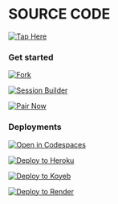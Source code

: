 # SOURCE CODE
[![Tap Here](https://img.shields.io/badge/TAP_HERE-black?style=for-the-badge&logo=rocket)](https://github.com/AstroX11/Xstro)


### Get started

[![Fork](https://img.shields.io/badge/Fork-black?style=for-the-badge&logo=git)](https://github.com/AstroX11/Xstro/fork)

[![Session Builder](https://img.shields.io/badge/Session_Builder-black?style=for-the-badge&logo=rocket)](https://github.com/AstroX11/XstroSession)

[![Pair Now](https://img.shields.io/badge/Pair_Now-black?style=for-the-badge&logo=rocket)](https://xstrosession.koyeb.app/)

### Deployments

[![Open in Codespaces](https://img.shields.io/badge/Open%20in-Codespaces-blue?style=for-the-badge&logo=github)](https://github.com/codespaces/new?skip_quickstart=true&machine=standardLinux32gb&repo=882210451&ref=master&geo=EuropeWest)

[![Deploy to Heroku](https://img.shields.io/badge/Deploy%20to-Heroku-705DCB?style=for-the-badge&logo=heroku)](https://www.heroku.com/deploy?template=https://github.com/AstroX11/Xstro)

[![Deploy to Koyeb](https://img.shields.io/badge/Deploy%20to-Koyeb-111?style=for-the-badge&logo=koyeb)](https://app.koyeb.com/services/deploy?type=git&builder=dockerfile&repository=https://github.com/AstroX11/Xstro&branch=master&name=xstro&env%5BSESSION_ID%5D=null&env%5BSUDO%5D=null&env%5BBOT_INFO%5D=%CE%B1%D1%95%D1%82%D1%8F%CF%83%CF%8711;%CF%87%D1%95%D1%84%D1%8F%CF%83%20%D0%BC%E2%88%82&env%5BSTICKER_PACK%5D=%D0%BC%CE%B1%E2%88%82%D1%94%20%D0%B1%D1%83;%CF%87%D1%95%D1%84%D1%8F%CF%83%20%D0%BC%CF%85%E2%84%93%D1%82%CE%B9%20%E2%88%82%D1%94%CE%BD%CE%B9%C2%A2%D1%94%20%D0%B2%CF%83%D1%82&env%5BWARN_COUNT%5D=3&env%5BTIME_ZONE%5D=Africa/Lagos)

[![Deploy to Render](https://img.shields.io/badge/Deploy%20to-Render-46E3B7?style=for-the-badge&logo=render)](https://render.com/deploy?repo=https://github.com/AstroX11/Xstro)
